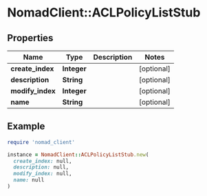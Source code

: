# NomadClient::ACLPolicyListStub

## Properties

| Name | Type | Description | Notes |
| ---- | ---- | ----------- | ----- |
| **create_index** | **Integer** |  | [optional] |
| **description** | **String** |  | [optional] |
| **modify_index** | **Integer** |  | [optional] |
| **name** | **String** |  | [optional] |

## Example

```ruby
require 'nomad_client'

instance = NomadClient::ACLPolicyListStub.new(
  create_index: null,
  description: null,
  modify_index: null,
  name: null
)
```

